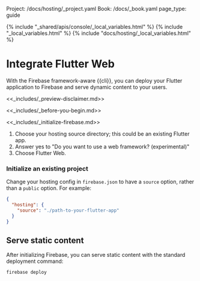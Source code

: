 Project: /docs/hosting/_project.yaml
Book: /docs/_book.yaml
page_type: guide

{% include "_shared/apis/console/_local_variables.html" %}
{% include "_local_variables.html" %}
{% include "docs/hosting/_local_variables.html" %}

<link rel="stylesheet" type="text/css" href="/styles/docs.css" />

# Integrate Flutter Web

With the Firebase framework-aware {{cli}}, you can deploy your Flutter application
to Firebase and serve dynamic content to your users.

<<_includes/_preview-disclaimer.md>>

<<_includes/_before-you-begin.md>>

<<_includes/_initialize-firebase.md>>

1. Choose your hosting source directory; this could be an existing Flutter app.
1. Answer yes to "Do you want to use a web framework? (experimental)"
1. Choose Flutter Web.

### Initialize an existing project

Change your hosting config in `firebase.json` to have a `source` option, rather
than a `public` option. For example:

```json
{
  "hosting": {
    "source": "./path-to-your-flutter-app"
  }
}
```

## Serve static content

After initializing Firebase, you can serve static content with the standard
deployment command:

```shell
firebase deploy
```
